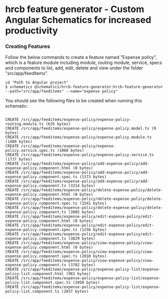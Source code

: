 # hrcb feature generator - Custom Angular Schematics for increased productivity

### Creating Features

Follow the below commands to create a feature named "Expense policy", which is a feature module including module, routing module, service, specs and components to list, add, edit, delete and view under the folder "src/app/feeditems".

```
cd "Path to Angular project"
$ schematics @schematics/hrcb-feature-generator:hrcb-feature-generator --path="src/app/feeditems" --name="expense policy"
```

You should see the following files to be created when running this schematic:

```

CREATE /src/app/feeditems/expense-policy/expense-policy-routing.module.ts (635 bytes)
CREATE /src/app/feeditems/expense-policy/expense-policy.model.ts (0 bytes)
CREATE /src/app/feeditems/expense-policy/expense-policy.module.ts (1489 bytes)
CREATE /src/app/feeditems/expense-policy/expense-policy.service.spec.ts (1060 bytes)
CREATE /src/app/feeditems/expense-policy/expense-policy.service.ts (1737 bytes)
CREATE /src/app/feeditems/expense-policy/add-expense-policy/add-expense-policy.component.html (0 bytes)
CREATE /src/app/feeditems/expense-policy/add-expense-policy/add-expense-policy.component.spec.ts (1373 bytes)
CREATE /src/app/feeditems/expense-policy/add-expense-policy/add-expense-policy.component.ts (3314 bytes)
CREATE /src/app/feeditems/expense-policy/delete-expense-policy/delete-expense-policy.component.html (0 bytes)
CREATE /src/app/feeditems/expense-policy/delete-expense-policy/delete-expense-policy.component.spec.ts (1541 bytes)
CREATE /src/app/feeditems/expense-policy/delete-expense-policy/delete-expense-policy.component.ts (3085 bytes)
CREATE /src/app/feeditems/expense-policy/edit-expense-policy/edit-expense-policy.component.html (0 bytes)
CREATE /src/app/feeditems/expense-policy/edit-expense-policy/edit-expense-policy.component.spec.ts (1256 bytes)
CREATE /src/app/feeditems/expense-policy/edit-expense-policy/edit-expense-policy.component.ts (3829 bytes)
CREATE /src/app/feeditems/expense-policy/view-expense-policy/view-expense-policy.component.html (0 bytes)
CREATE /src/app/feeditems/expense-policy/view-expense-policy/view-expense-policy.component.spec.ts (2010 bytes)
CREATE /src/app/feeditems/expense-policy/view-expense-policy/view-expense-policy.component.ts (3782 bytes)
CREATE /src/app/feeditems/expense-policy/expense-policy-list/expense-policy-list.component.html (981 bytes)
CREATE /src/app/feeditems/expense-policy/expense-policy-list/expense-policy-list.component.spec.ts (2950 bytes)
CREATE /src/app/feeditems/expense-policy/expense-policy-list/expense-policy-list.component.ts (2037 bytes)
```
